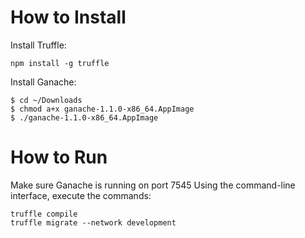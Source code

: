 # How to Install
Install Truffle:
```
npm install -g truffle
```

Install Ganache:
```
$ cd ~/Downloads
$ chmod a+x ganache-1.1.0-x86_64.AppImage
$ ./ganache-1.1.0-x86_64.AppImage
```

# How to Run
Make sure Ganache is running on port 7545
Using the command-line interface, execute the commands:
```
truffle compile
truffle migrate --network development
```


